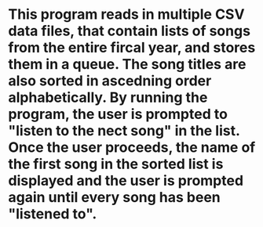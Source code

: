 # This program reads in multiple CSV data files, that contain lists of songs from the entire fircal year, and stores them in a queue. The song titles are also sorted in ascedning order alphabetically. By running the program, the user is prompted to "listen to the nect song" in the list. Once the user proceeds, the name of the first song in the sorted list is displayed and the user is prompted again until every song has been "listened to".
